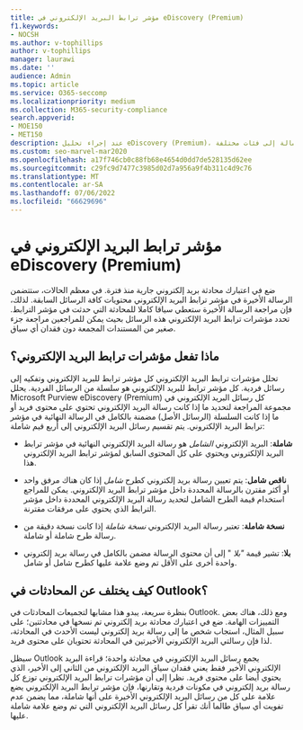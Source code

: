 ```yaml
---
title: مؤشر ترابط البريد الإلكتروني في eDiscovery (Premium)
f1.keywords:
- NOCSH
ms.author: v-tophillips
author: v-tophillips
manager: laurawi
ms.date: ''
audience: Admin
ms.topic: article
ms.service: O365-seccomp
ms.localizationpriority: medium
ms.collection: M365-security-compliance
search.appverid:
- MOE150
- MET150
description: عند إجراء تحليل eDiscovery (Premium)، يقوم مؤشر ترابط البريد الإلكتروني بتحليل محادثة بريد إلكتروني وفصل كل رسالة إلى فئات مختلفة.
ms.custom: seo-marvel-mar2020
ms.openlocfilehash: a17f746cb0c88fb68e4654d0dd7de528135d62ee
ms.sourcegitcommit: c29fc9d7477c3985d02d7a956a9f4b311c4d9c76
ms.translationtype: MT
ms.contentlocale: ar-SA
ms.lasthandoff: 07/06/2022
ms.locfileid: "66629696"
---
```

# <a name="email-threading-in-ediscovery-premium"></a>مؤشر ترابط البريد الإلكتروني في eDiscovery (Premium)

ضع في اعتبارك محادثة بريد إلكتروني جارية منذ فترة. في معظم الحالات، ستتضمن الرسالة الأخيرة في مؤشر ترابط البريد الإلكتروني محتويات كافة الرسائل السابقة. لذلك، فإن مراجعة الرسالة الأخيرة ستعطي سياقا كاملا للمحادثة التي حدثت في مؤشر الترابط. تحدد مؤشرات ترابط البريد الإلكتروني هذه الرسائل بحيث يمكن للمراجعين مراجعة جزء صغير من المستندات المجمعة دون فقدان أي سياق.

## <a name="what-does-email-threading-do"></a>ماذا تفعل مؤشرات ترابط البريد الإلكتروني؟

تحلل مؤشرات ترابط البريد الإلكتروني كل مؤشر ترابط للبريد الإلكتروني وتفكيه إلى رسائل فردية. كل مؤشر ترابط للبريد الإلكتروني هو سلسلة من الرسائل الفردية. يحلل Microsoft Purview eDiscovery (Premium) كل رسائل البريد الإلكتروني في مجموعة المراجعة لتحديد ما إذا كانت رسالة البريد الإلكتروني تحتوي على محتوى فريد أو ما إذا كانت السلسلة (الرسائل الأصل) مضمنة بالكامل في الرسالة النهائية في مؤشر ترابط البريد الإلكتروني. يتم تقسيم رسائل البريد الإلكتروني إلى أربع قيم شاملة:

- **شاملة**: البريد الإلكتروني *الشامل* هو رسالة البريد الإلكتروني النهائية في مؤشر ترابط البريد الإلكتروني ويحتوي على كل المحتوى السابق لمؤشر ترابط البريد الإلكتروني هذا.

- **ناقص شامل**: يتم تعيين رسالة بريد إلكتروني كطرح *شامل* إذا كان هناك مرفق واحد أو أكثر مقترن بالرسالة المحددة داخل مؤشر ترابط البريد الإلكتروني. يمكن للمراجع استخدام قيمة الطرح الشامل لتحديد رسالة البريد الإلكتروني المحددة داخل مؤشر الترابط الذي يحتوي على مرفقات مقترنة. 

- **نسخة شاملة**: تعتبر رسالة البريد الإلكتروني *نسخة شاملة* إذا كانت نسخة دقيقة من رسالة طرح شاملة أو شاملة. 

- **بلا**: تشير قيمة *"بلا* " إلى أن محتوى الرسالة مضمن بالكامل في رسالة بريد إلكتروني واحدة أخرى على الأقل تم وضع علامة عليها كطرح شامل أو شامل.

## <a name="how-is-it-different-from-conversations-in-outlook"></a>كيف يختلف عن المحادثات في Outlook؟

بنظرة سريعة، يبدو هذا مشابها لتجميعات المحادثات في Outlook. ومع ذلك، هناك بعض التمييزات الهامة. ضع في اعتبارك محادثة بريد إلكتروني تم نسخها في محادثتين؛ على سبيل المثال، استجاب شخص ما إلى رسالة بريد إلكتروني ليست الأحدث في المحادثة، لذا فإن رسالتي البريد الإلكتروني الأخيرتين في المحادثة تحتويان على محتوى فريد.

سيظل Outlook يجمع رسائل البريد الإلكتروني في محادثة واحدة؛ قراءة البريد الإلكتروني الأخير فقط يعني فقدان سياق البريد الإلكتروني من الثاني إلى الأخير، الذي يحتوي أيضا على محتوى فريد. نظرا إلى أن مؤشرات ترابط البريد الإلكتروني توزع كل رسالة بريد إلكتروني في مكونات فردية وتقارنها، فإن مؤشر ترابط البريد الإلكتروني يضع علامة على كل من رسائل البريد الإلكتروني الأخيرة على أنها شاملة، مما يضمن عدم تفويت أي سياق طالما أنك تقرأ كل رسائل البريد الإلكتروني التي تم وضع علامة شاملة عليها.
